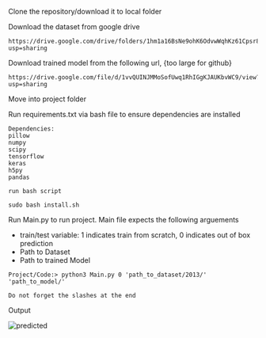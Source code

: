 Clone the repository/download it to local folder

Download the dataset from google drive

```
https://drive.google.com/drive/folders/1hm1a16BsNe9ohK6OdvwWqhKz61Cpsr8r?usp=sharing
```

Download trained model from the following url, {too large for github}

```
https://drive.google.com/file/d/1vvQUINJMMoSofUwq1RhIGgKJAUKbvWC9/view?usp=sharing
```

Move into project folder

Run requirements.txt via bash file to ensure dependencies are installed

```
Dependencies:
pillow
numpy
scipy
tensorflow
keras
h5py
pandas
```
```
run bash script

sudo bash install.sh
```

Run Main.py to run project. Main file expects the following arguements

- train/test variable: 1 indicates train from scratch, 0 indicates out of box prediction
- Path to Dataset
- Path to trained Model

```
Project/Code:> python3 Main.py 0 'path_to_dataset/2013/' 'path_to_model/' 

Do not forget the slashes at the end
```

Output

![predicted](https://user-images.githubusercontent.com/29556523/33593643-455070a6-d95e-11e7-9894-2d663a3e70f0.jpg)

